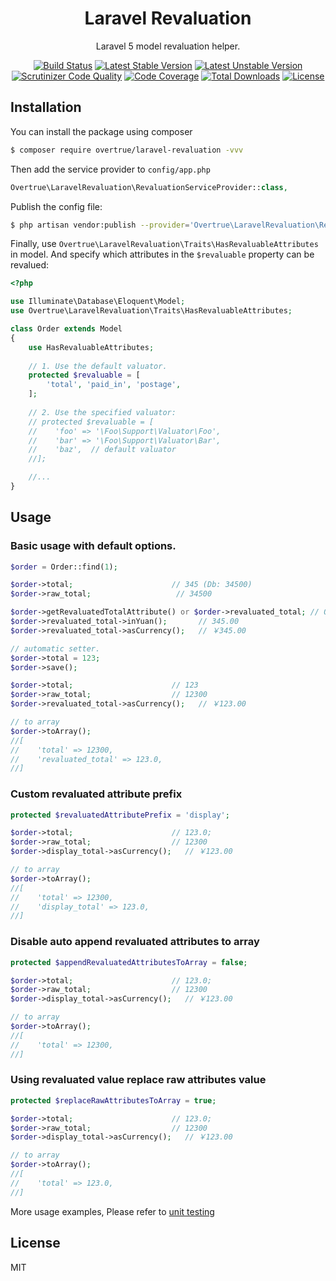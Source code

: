 <h1 align="center">Laravel Revaluation</h1>

<p align="center">Laravel 5 model revaluation helper.</p>

<p align="center">
<a href="https://travis-ci.org/overtrue/laravel-revaluation"><img src="https://travis-ci.org/overtrue/laravel-revaluation.svg?branch=master" alt="Build Status"></a>
<a href="https://packagist.org/packages/overtrue/laravel-revaluation"><img src="https://poser.pugx.org/overtrue/laravel-revaluation/v/stable.svg" alt="Latest Stable Version"></a>
<a href="https://packagist.org/packages/overtrue/laravel-revaluation"><img src="https://poser.pugx.org/overtrue/laravel-revaluation/v/unstable.svg" alt="Latest Unstable Version"></a>
<a href="https://scrutinizer-ci.com/g/overtrue/laravel-revaluation/?branch=master"><img src="https://scrutinizer-ci.com/g/overtrue/laravel-revaluation/badges/quality-score.png?b=master" alt="Scrutinizer Code Quality"></a>
<a href="https://scrutinizer-ci.com/g/overtrue/laravel-revaluation/?branch=master"><img src="https://scrutinizer-ci.com/g/overtrue/laravel-revaluation/badges/coverage.png?b=master" alt="Code Coverage"></a>
<a href="https://packagist.org/packages/overtrue/laravel-revaluation"><img src="https://poser.pugx.org/overtrue/laravel-revaluation/downloads" alt="Total Downloads"></a>
<a href="https://packagist.org/packages/overtrue/laravel-revaluation"><img src="https://poser.pugx.org/overtrue/laravel-revaluation/license" alt="License"></a>
</p>


## Installation

You can install the package using composer

```sh
$ composer require overtrue/laravel-revaluation -vvv
```

Then add the service provider to `config/app.php`

```php
Overtrue\LaravelRevaluation\RevaluationServiceProvider::class,
```

Publish the config file:

```sh
$ php artisan vendor:publish --provider='Overtrue\LaravelRevaluation\RevaluationServiceProvider'
```

Finally, use `Overtrue\LaravelRevaluation\Traits\HasRevaluableAttributes` in model. And specify which attributes in the `$revaluable` property can be revalued:

```php
<?php

use Illuminate\Database\Eloquent\Model;
use Overtrue\LaravelRevaluation\Traits\HasRevaluableAttributes;

class Order extends Model
{
    use HasRevaluableAttributes;
    
    // 1. Use the default valuator.
    protected $revaluable = [
        'total', 'paid_in', 'postage',
    ];
    
    // 2. Use the specified valuator:
    // protected $revaluable = [
    //    'foo' => '\Foo\Support\Valuator\Foo',
    //    'bar' => '\Foo\Support\Valuator\Bar',
    //    'baz',  // default valuator
    //];

    //...
}
```

## Usage


### Basic usage with default options.

```php
$order = Order::find(1);

$order->total;                      // 345 (Db: 34500)
$order->raw_total;                   // 34500

$order->getRevaluatedTotalAttribute() or $order->revaluated_total; // Overtrue\LaravelRevaluation\Valuators\RmbCent
$order->revaluated_total->inYuan();       // 345.00
$order->revaluated_total->asCurrency();   // ￥345.00

// automatic setter.
$order->total = 123;
$order->save();

$order->total;                      // 123
$order->raw_total;                  // 12300
$order->revaluated_total->asCurrency();   // ￥123.00

// to array
$order->toArray();
//[
//    'total' => 12300,
//    'revaluated_total' => 123.0,
//]
```

### Custom revaluated attribute prefix

```php
protected $revaluatedAttributePrefix = 'display';

$order->total;                      // 123.0;
$order->raw_total;                  // 12300
$order->display_total->asCurrency();   // ￥123.00

// to array
$order->toArray();
//[
//    'total' => 12300,
//    'display_total' => 123.0,
//]
```

### Disable auto append revaluated attributes to array

```php
protected $appendRevaluatedAttributesToArray = false;

$order->total;                      // 123.0;
$order->raw_total;                  // 12300
$order->display_total->asCurrency();   // ￥123.00

// to array
$order->toArray();
//[
//    'total' => 12300,
//]
```

### Using revaluated value replace raw attributes value

```php
protected $replaceRawAttributesToArray = true;

$order->total;                      // 123.0;
$order->raw_total;                  // 12300
$order->display_total->asCurrency();   // ￥123.00

// to array
$order->toArray();
//[
//    'total' => 123.0,
//]
```

More usage examples, Please refer to [unit testing](https://github.com/overtrue/laravel-revaluation/tree/master/tests) 

## License

MIT